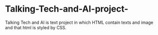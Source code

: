 # Talking-Tech-and-AI-project-
Talking Tech and AI is text project in  which HTML contain texts and image and that html is styled by CSS. 
